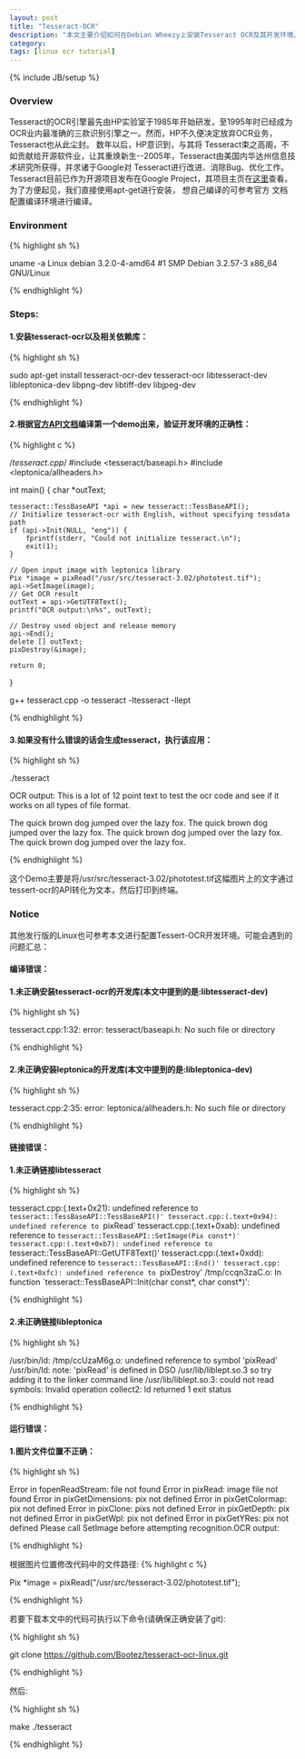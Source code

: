 ```yaml
---
layout: post
title: "Tesseract-OCR"
description: "本文主要介绍如何在Debian Wheezy上安装Tesseract OCR及其开发环境。"
category: 
tags: [linux ocr tutorial]
---
```

{% include JB/setup %}

### Overview
Tesseract的OCR引擎最先由HP实验室于1985年开始研发，至1995年时已经成为OCR业内最准确的三款识别引擎之一。然而，HP不久便决定放弃OCR业务，Tesseract也从此尘封。 数年以后，HP意识到，与其将
Tesseract束之高阁，不如贡献给开源软件业，让其重焕新生--2005年，Tesseract由美国内华达州信息技术研究所获得，并求诸于Google对 Tesseract进行改进、消除Bug、优化工作。
Tesseract目前已作为开源项目发布在Google Project，其项目主页在[这里](https://code.google.com/p/tesseract-ocr/)查看。为了方便起见，我们直接使用apt-get进行安装， 想自己编译的可参考官方
文档配置编译环境进行编译。

### Environment

{% highlight sh %}

uname -a
Linux debian 3.2.0-4-amd64 #1 SMP Debian 3.2.57-3 x86_64 GNU/Linux

{% endhighlight %}

### Steps:

#### 1.安装tesseract-ocr以及相关依赖库：

{% highlight sh %}

sudo apt-get install tesseract-ocr-dev tesseract-ocr libtesseract-dev libleptonica-dev libpng-dev libtiff-dev libjpeg-dev

{% endhighlight %}

#### 2.根据[官方API文档](https://code.google.com/p/tesseract-ocr/wiki/APIExample)编译第一个demo出来，验证开发环境的正确性：

{% highlight c %}

/*tesseract.cpp*/
#include <tesseract/baseapi.h>
#include <leptonica/allheaders.h>

int main()
{
    char *outText;

    tesseract::TessBaseAPI *api = new tesseract::TessBaseAPI();
    // Initialize tesseract-ocr with English, without specifying tessdata path
    if (api->Init(NULL, "eng")) {
        fprintf(stderr, "Could not initialize tesseract.\n");
        exit(1);
    }

    // Open input image with leptonica library
    Pix *image = pixRead("/usr/src/tesseract-3.02/phototest.tif");
    api->SetImage(image);
    // Get OCR result
    outText = api->GetUTF8Text();
    printf("OCR output:\n%s", outText);

    // Destroy used object and release memory
    api->End();
    delete [] outText;
    pixDestroy(&image);

    return 0;
}

g++ tesseract.cpp -o tesseract -ltesseract -llept

{% endhighlight %}

#### 3.如果没有什么错误的话会生成tesseract，执行该应用：

{% highlight sh %}

./tesseract

OCR output:
This is a lot of 12 point text to test the
ocr code and see if it works on all types
of file format.

The quick brown dog jumped over the
lazy fox. The quick brown dog jumped
over the lazy fox. The quick brown dog
jumped over the lazy fox. The quick
brown dog jumped over the lazy fox.

{% endhighlight %}

这个Demo主要是将/usr/src/tesseract-3.02/phototest.tif这幅图片上的文字通过tessert-ocr的API转化为文本，然后打印到终端。

### Notice
其他发行版的Linux也可参考本文进行配置Tessert-OCR开发环境。可能会遇到的问题汇总：

#### 编译错误：

#### 1.未正确安装tesseract-ocr的开发库(本文中提到的是:libtesseract-dev)
{% highlight sh %}

tesseract.cpp:1:32: error: tesseract/baseapi.h: No such file or directory

{% endhighlight %}

#### 2.未正确安装leptonica的开发库(本文中提到的是:libleptonica-dev)
{% highlight sh %}

tesseract.cpp:2:35: error: leptonica/allheaders.h: No such file or directory

{% endhighlight %}

#### 链接错误：

#### 1.未正确链接libtesseract

{% highlight sh %}

tesseract.cpp:(.text+0x21): undefined reference to `tesseract::TessBaseAPI::TessBaseAPI()'
tesseract.cpp:(.text+0x94): undefined reference to `pixRead'
tesseract.cpp:(.text+0xab): undefined reference to `tesseract::TessBaseAPI::SetImage(Pix const*)'
tesseract.cpp:(.text+0xb7): undefined reference to `tesseract::TessBaseAPI::GetUTF8Text()'
tesseract.cpp:(.text+0xdd): undefined reference to `tesseract::TessBaseAPI::End()'
tesseract.cpp:(.text+0xfc): undefined reference to `pixDestroy'
/tmp/ccqn3zaC.o: In function `tesseract::TessBaseAPI::Init(char const*, char const*)':

{% endhighlight %}

#### 2.未正确链接libleptonica
{% highlight sh %}

/usr/bin/ld: /tmp/ccUzaM6g.o: undefined reference to symbol 'pixRead'
/usr/bin/ld: note: 'pixRead' is defined in DSO /usr/lib/liblept.so.3 so try adding it to the linker command line
/usr/lib/liblept.so.3: could not read symbols: Invalid operation
collect2: ld returned 1 exit status

{% endhighlight %}

#### 运行错误：

#### 1.图片文件位置不正确：

{% highlight sh %}

Error in fopenReadStream: file not found
Error in pixRead: image file not found
Error in pixGetDimensions: pix not defined
Error in pixGetColormap: pix not defined
Error in pixClone: pixs not defined
Error in pixGetDepth: pix not defined
Error in pixGetWpl: pix not defined
Error in pixGetYRes: pix not defined
Please call SetImage before attempting recognition.OCR output:

{% endhighlight %}

根据图片位置修改代码中的文件路径:
{% highlight c %}

Pix *image = pixRead("/usr/src/tesseract-3.02/phototest.tif");

{% endhighlight %}


若要下载本文中的代码可执行以下命令(请确保正确安装了git):

{% highlight sh %}

git clone https://github.com/Bootez/tesseract-ocr-linux.git

{% endhighlight %}

然后:

{% highlight sh %}

make
./tesseract

{% endhighlight %}

